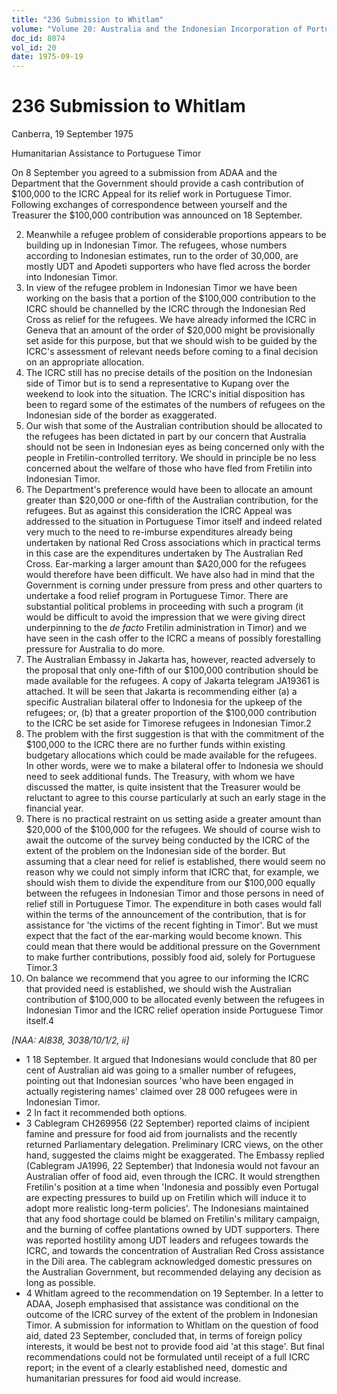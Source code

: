 ```yaml
---
title: "236 Submission to Whitlam"
volume: "Volume 20: Australia and the Indonesian Incorporation of Portuguese Timor, 1974-1976"
doc_id: 8074
vol_id: 20
date: 1975-09-19
---
```


# 236 Submission to Whitlam

Canberra, 19 September 1975

Humanitarian Assistance to Portuguese Timor

On 8 September you agreed to a submission from ADAA and the Department that the Government should provide a cash contribution of $100,000 to the ICRC Appeal for its relief work in Portuguese Timor. Following exchanges of correspondence between yourself and the Treasurer the $100,000 contribution was announced on 18 September.

  2. Meanwhile a refugee problem of considerable proportions appears to be building up in Indonesian Timor. The refugees, whose numbers according to Indonesian estimates, run to the order of 30,000, are mostly UDT and Apodeti supporters who have fled across the border into Indonesian Timor.
  3. In view of the refugee problem in Indonesian Timor we have been working on the basis that a portion of the $100,000 contribution to the ICRC should be channelled by the ICRC through the Indonesian Red Cross as relief for the refugees. We have already informed the ICRC in Geneva that an amount of the order of $20,000 might be provisionally set aside for this purpose, but that we should wish to be guided by the ICRC's assessment of relevant needs before coming to a final decision on an appropriate allocation.
  4. The ICRC still has no precise details of the position on the Indonesian side of Timor but is to send a representative to Kupang over the weekend to look into the situation. The ICRC's initial disposition has been to regard some of the estimates of the numbers of refugees on the Indonesian side of the border as exaggerated.
  5. Our wish that some of the Australian contribution should be allocated to the refugees has been dictated in part by our concern that Australia should not be seen in Indonesian eyes as being concerned only with the people in Fretilin-controlled territory. We should in principle be no less concerned about the welfare of those who have fled from Fretilin into Indonesian Timor.
  6. The Department's preference would have been to allocate an amount greater than $20,000 or one-fifth of the Australian contribution, for the refugees. But as against this consideration the ICRC Appeal was addressed to the situation in Portuguese Timor itself and indeed related very much to the need to re-imburse expenditures already being undertaken by national Red Cross associations which in practical terms in this case are the expenditures undertaken by The Australian Red Cross. Ear-marking a larger amount than $A20,000 for the refugees would therefore have been difficult. We have also had in mind that the Government is corning under pressure from press and other quarters to undertake a food relief program in Portuguese Timor. There are substantial political problems in proceeding with such a program (it would be difficult to avoid the impression that we were giving direct underpinning to the _de facto_ Fretilin administration in Timor) and we have seen in the cash offer to the ICRC a means of possibly forestalling pressure for Australia to do more.
  7. The Australian Embassy in Jakarta has, however, reacted adversely to the proposal that only one-fifth of our $100,000 contribution should be made available for the refugees. A copy of Jakarta telegram JA19361 is attached. It will be seen that Jakarta is recommending either (a) a specific Australian bilateral offer to Indonesia for the upkeep of the refugees; or, (b) that a greater proportion of the $100,000 contribution to the ICRC be set aside for Timorese refugees in Indonesian Timor.2
  8. The problem with the first suggestion is that with the commitment of the $100,000 to the ICRC there are no further funds within existing budgetary allocations which could be made available for the refugees. In other words, were we to make a bilateral offer to Indonesia we should need to seek additional funds. The Treasury, with whom we have discussed the matter, is quite insistent that the Treasurer would be reluctant to agree to this course particularly at such an early stage in the financial year.
  9. There is no practical restraint on us setting aside a greater amount than $20,000 of the $100,000 for the refugees. We should of course wish to await the outcome of the survey being conducted by the ICRC of the extent of the problem on the Indonesian side of the border. But assuming that a clear need for relief is established, there would seem no reason why we could not simply inform that ICRC that, for example, we should wish them to divide the expenditure from our $100,000 equally between the refugees in Indonesian Timor and those persons in need of relief still in Portuguese Timor. The expenditure in both cases would fall within the terms of the announcement of the contribution, that is for assistance for 'the victims of the recent fighting in Timor'. But we must expect that the fact of the ear-marking would become known. This could mean that there would be additional pressure on the Government to make further contributions, possibly food aid, solely for Portuguese Timor.3
  10. On balance we recommend that you agree to our informing the ICRC that provided need is established, we should wish the Australian contribution of $100,000 to be allocated evenly between the refugees in Indonesian Timor and the ICRC relief operation inside Portuguese Timor itself.4



_[NAA: Al838, 3038/10/1/2, ii]_

  * 1 18 September. It argued that Indonesians would conclude that 80 per cent of Australian aid was going to a smaller number of refugees, pointing out that Indonesian sources 'who have been engaged in actually registering names' claimed over 28 000 refugees were in Indonesian Timor. 
  * 2 In fact it recommended both options.
  * 3 Cablegram CH269956 (22 September) reported claims of incipient famine and pressure for food aid from journalists and the recently returned Parliamentary delegation. Preliminary ICRC views, on the other hand, suggested the claims might be exaggerated. The Embassy replied (Cablegram JA1996, 22 September) that Indonesia would not favour an Australian offer of food aid, even through the ICRC. It would strengthen Fretilin's position at a time when 'Indonesia and possibly even Portugal are expecting pressures to build up on Fretilin which will induce it to adopt more realistic long-term policies'. The Indonesians maintained that any food shortage could be blamed on Fretilin's military campaign, and the burning of coffee plantations owned by UDT supporters. There was reported hostility among UDT leaders and refugees towards the ICRC, and towards the concentration of Australian Red Cross assistance in the Dili area. The cablegram acknowledged domestic pressures on the Australian Government, but recommended delaying any decision as long as possible. 
  * 4 Whitlam agreed to the recommendation on 19 September. In a letter to ADAA, Joseph emphasised that assistance was conditional on the outcome of the ICRC survey of the extent of the problem in Indonesian Timor. A submission for information to Whitlam on the question of food aid, dated 23 September, concluded that, in terms of foreign policy interests, it would be best not to provide food aid 'at this stage'. But final recommendations could not be formulated until receipt of a full ICRC report; in the event of a clearly established need, domestic and humanitarian pressures for food aid would increase.


